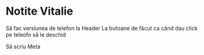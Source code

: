 # Notite Vitalie

Să fac versiunea de telefon la Header
La butoane de făcut ca când dau click pe teleofn să le deschid

Să scriu Meta



